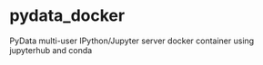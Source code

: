 pydata_docker
=============

PyData multi-user IPython/Jupyter server docker container using jupyterhub and conda
